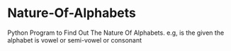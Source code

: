 # Nature-Of-Alphabets

Python Program to Find Out The Nature Of Alphabets. e.g, is the given the alphabet is vowel or semi-vowel or consonant 

